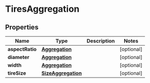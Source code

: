 
# TiresAggregation

## Properties
Name | Type | Description | Notes
------------ | ------------- | ------------- | -------------
**aspectRatio** | [**Aggregation**](Aggregation.md) |  |  [optional]
**diameter** | [**Aggregation**](Aggregation.md) |  |  [optional]
**width** | [**Aggregation**](Aggregation.md) |  |  [optional]
**tireSize** | [**SizeAggregation**](SizeAggregation.md) |  |  [optional]



